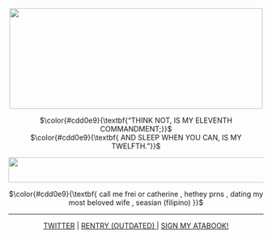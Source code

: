<p align="center">
<img src="https://files.catbox.moe/7i9kgt.png" data-canonical-src="(https://files.catbox.moe/7i9kgt.png)" width="500" height="200" />
</p>

<p align="center">
 $\color{#cdd0e9}{\textbf{“THINK NOT, IS MY ELEVENTH COMMANDMENT;}}$ <br/>
 $\color{#cdd0e9}{\textbf{ AND SLEEP WHEN YOU CAN, IS MY TWELFTH.”}}$
</p>

<p align="center">
<img src="https://files.catbox.moe/8ak3r0.png" data-canonical-src="(https://files.catbox.moe/8ak3r0.png)" width="750" height="50" />
</p>

<p align="center">
$\color{#cdd0e9}{\textbf{ call me frei or catherine , hethey prns , dating my most beloved wife , seasian (filipino) }}$
  
</p>

***

<p align="center">
<a href="https://x.com/contemptawe">TWITTER</a> | <a href="https://rentry.co/pequod">RENTRY (OUTDATED) </a> | <a href="https://contemptawe.atabook.org/">SIGN MY ATABOOK!</a>
</p>
